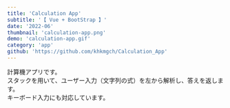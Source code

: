 ```yaml
---
title: 'Calculation App'
subtitle: '【 Vue + BootStrap 】'
date: '2022-06'
thumbnail: 'calculation-app.png'
demo: 'calculation-app.gif'
category: 'app'
github: 'https://github.com/khkmgch/Calculation_App'
---
```


計算機アプリです。  
スタックを用いて、ユーザー入力（文字列の式）を左から解析し、答えを返します。  
キーボード入力にも対応しています。
